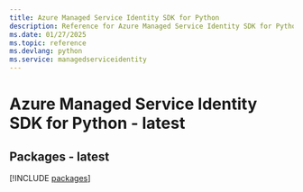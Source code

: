 ```yaml
---
title: Azure Managed Service Identity SDK for Python
description: Reference for Azure Managed Service Identity SDK for Python
ms.date: 01/27/2025
ms.topic: reference
ms.devlang: python
ms.service: managedserviceidentity
---
```

# Azure Managed Service Identity SDK for Python - latest
## Packages - latest
[!INCLUDE [packages](managed-service-identity-index.md)]
